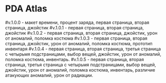 # PDA Atlas

#v.1.0.0 - макет времени, процент заряда, первая страница, вторая страница, джойстик
#v.1.0.1 - первая страница, вторая страница, джойстик
#v.1.0.2 - первая страница, вторая страница, джойстик, урон от аномалий, поломка костюма
#v.1.0.3 - первая страница, вторая страница, джойстик, урон от аномалий, поломка костюма, прототип инвентаря
#v.1.0.4 - первая страница, вторая страница, третья страница с четырьмя подстраницами, выбор вещей, джойстик, урон от аномалий, поломка костюма, инвентарь.
#v.1.0.5 - первая страница, вторая страница, третья страница с четырьмя подстраницами, выбор вещей, джойстик, урон от аномалий, поломка костюма, инвентарь, различие атакующих аномалий, урон от радиации.
